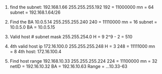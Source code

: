 1. find the subnet:
    192.168.1.66 255.255.255.192
    192 = 11000000
    mn = 64
    subnet = 192.168.1.64/26

2. Find the BA
    10.0.5.14 255.255.255.240
    240 = 11110000
    mn = 16
    subnet = 10.0.5.0
    BA = 10.0.5.15

3. Valid host #
    subnet mask 255.255.254.0
    H = 9
    2^9 - 2 = 510

4. 4th valid host ip
    172.16.100.0 255.255.255.248
    H = 3
    248 = 11111000
    mn = 8
    4th host: 172.16.100.4

5. Find host range
    192.168.10.33 255.255.255.224
    224 = 11100000
    mn = 32
    netID = 192.16.10.32
    BA    = 192.16.10.63
    Range = ...10.33-63


